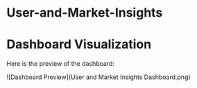 # User-and-Market-Insights

# Dashboard Visualization

Here is the preview of the dashboard:

![Dashboard Preview](User and Market Insights Dashboard.png)

